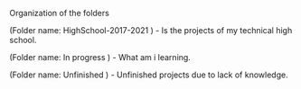 Organization of the folders

(Folder name: HighSchool-2017-2021 ) - Is the projects of my technical high school.

(Folder name: In progress ) - What am i learning.

(Folder name: Unfinished ) - Unfinished projects due to lack of knowledge.
